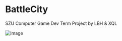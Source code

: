 # BattleCity
SZU  Computer Game Dev Term Project by LBH &amp; XQL

![image](https://github.com/Xqle/BattleCity/images/a09c0167e93c43400339467f25786b1.jpg)
